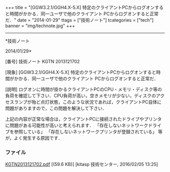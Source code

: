 ﻿+++
title = "[GGW3.2.1/GGH4.X-5.X] 特定のクライアントPCからログオンすると時間がかかる．同一ユーザで他のクライアント PCからログオンすると正常だ．"
date = "2014-01-29"
ttags = ["技術ノート"]
tcategories = ["tech"]
banner = "img/technote.jpg"
+++

-----------------------------------------------------------------------------------------------------------------------------

*技術ノート

2014/01/29*


[番号]
技術ノート KGTN 2013121702

[現象]
[GGW3.2.1/GGH4.X-5.X]
特定のクライアントPCからログオンすると時間がかかる．同一ユーザで他のクライアント
PCからログオンすると正常だ．

[説明]
ログオンに時間が掛かるクライアントPCのCPU・メモリ・ディスク等の負荷を確認して下さい．CPU負荷が高い，空きメモリが少ない，ディスクのアクセスランプが殆ど点灯状態，このような状況であれば，クライアントPC自体に問題がありますので，この問題を解決して下さい．

上記の内容が正常な場合は，クライアントPCに接続されたドライブやプリンタに問題がある可能性が高いと考えられます．
「存在しないネットワークドライブを参照している」
「存在しないネットワークプリンタが登録されている」
等が，よく発生する原因です．


### ファイル

 
 


[KGTN2013121702.pdf](http://techreport.kitasp.net/attachments/download/2425/KGTN2013121702.pdf)
 [(59.6 KB)] [kitasp 技術センター, 2016/02/05
13:25]


 


 

